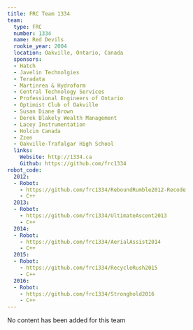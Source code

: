 ```yaml
---
title: FRC Team 1334
team:
  type: FRC
  number: 1334
  name: Red Devils
  rookie_year: 2004
  location: Oakville, Ontario, Canada
  sponsors:
  - Hatch
  - Javelin Technolgies
  - Teradata
  - Martinrea & Hydroform
  - Central Technology Services
  - Professional Engineers of Ontario
  - Optimist Club of Oakville
  - Susan Diane Brown
  - Derek Blakely Wealth Management
  - Lacey Instrumentation
  - Holcim Canada
  - Zzen
  - Oakville-Trafalgar High School
  links:
    Website: http://1334.ca
    Github: https://github.com/frc1334
robot_code:
  2012:
  - Robot:
    - https://github.com/frc1334/ReboundRumble2012-Recode
    - C++
  2013:
  - Robot:
    - https://github.com/frc1334/UltimateAscent2013
    - C++
  2014:
  - Robot:
    - https://github.com/frc1334/AerialAssist2014
    - C++
  2015:
  - Robot:
    - https://github.com/frc1334/RecycleRush2015
    - C++
  2016:
  - Robot:
    - https://github.com/frc1334/Stronghold2016
    - C++
---
```


No content has been added for this team